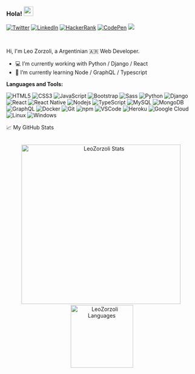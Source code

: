### Hola! <img src="https://media.giphy.com/media/hvRJCLFzcasrR4ia7z/giphy.gif" width="25px">

<a href="https://twitter.com/programandom"><img src="https://img.shields.io/twitter/follow/ProgramandoM?label=Twitter&style=social" alt="Twitter"></a>
<a href="https://www.linkedin.com/in/leonelzorzoli/"><img src="https://img.shields.io/badge/LinkedIn--_.svg?style=social&logo=linkedin" alt="LinkedIn"></a>
<a href="https://www.hackerrank.com/zorzolileonel"><img src="https://img.shields.io/badge/-HackerRank-black?style=flat-square&logo=hackerrank&logoColor=2aad56" alt="HackerRank"></a>
<a href="https://codepen.io/LeonelZorzoli"><img src="https://img.shields.io/badge/-CodePen-black?style=flat-square&logo=codepen&logoColor=white" alt="CodePen"></a>
![](https://visitor-badge.glitch.me/badge?page_id=leozorzoli)

<br />

Hi, I'm Leo Zorzoli, a Argentinian 🇦🇷 Web Developer. 

- :computer: I’m currently working with Python / Django / React
- :memo: I’m currently learning Node  / GraphQL / Typescript

**Languages and Tools:**  

  ![HTML5](https://img.shields.io/badge/-HTML5-E34F26?style=flat-square&logo=html5&logoColor=white)
  ![CSS3](https://img.shields.io/badge/-CSS3-549FDE?style=flat-square&logo=css3&logoColor=white)
  ![JavaScript](https://img.shields.io/badge/-JavaScript-F7B93E?style=flat-square&logo=javascript&logoColor=fff)
  ![Bootstrap](https://img.shields.io/badge/-Bootstrap-purple?style=flat-square&logo=bootstrap&logoColor=white)
  ![Sass](https://img.shields.io/badge/-Sass-f043ca?style=flat-square&logo=sass&logoColor=white)
  ![Python](https://img.shields.io/badge/-Python-blue?style=flat-square&logo=python&logoColor=white)
  ![Django](https://img.shields.io/badge/-Django-2c852f?style=flat-square&logo=django&logoColor=white)
  ![React](https://img.shields.io/badge/-React.js-45b8d8?style=flat-square&logo=react&logoColor=white)
  ![React Native](https://img.shields.io/badge/-React%20Native-45b8d8?style=flat-square&logo=react&logoColor=white)
  ![Nodejs](https://img.shields.io/badge/-Node.js-43853d?style=flat-square&logo=Node.js&logoColor=white)
  ![TypeScript](https://img.shields.io/badge/-TypeScript-0077C6?style=flat-square&logo=typescript&logoColor=fff)
  ![MySQL](https://img.shields.io/badge/-MySQL-00758F?style=flat-square&logo=mysql&logoColor=white)
  ![MongoDB](https://img.shields.io/badge/-MongoDB-13aa52?style=flat-square&logo=mongodb&logoColor=white)
  ![GraphQL](https://img.shields.io/badge/-GraphQL-E10098?style=flat-square&logo=graphql&logoColor=white)
  ![Docker](https://img.shields.io/badge/-Docker-46a2f1?style=flat-square&logo=docker&logoColor=white)
  ![Git](https://img.shields.io/badge/-Git-F05032?style=flat-square&logo=git&logoColor=white)
  ![npm](https://img.shields.io/badge/-NPM-CB3837?style=flat-square&logo=npm&logoColor=white)
  ![VSCode](https://img.shields.io/badge/-VSCode-0085D1?style=flat-square&logo=visual-studio-code&logoColor=white)
  ![Heroku](https://img.shields.io/badge/-Heroku-430098?style=flat-square&logo=heroku&logoColor=white)
  ![Google Cloud](https://img.shields.io/badge/Google%20Cloud%20-232F3E?style=flat-square&logo=google-cloud)
  ![Linux](https://img.shields.io/badge/-Linux-16C60C?style=flat-square&logo=linux&logoColor=white)
  ![Windows](https://img.shields.io/badge/-Windows-00ADEF?style=flat-square&logo=windows&logoColor=white)


<summary>📈 My GitHub Stats</summary>

<br />

<p align="center"> 
  <img src="https://github-readme-stats.vercel.app/api?username=leozorzoli&show_icons=true&theme=radical&locale=en&title_color=fcb526" alt="LeoZorzoli Stats" width="420"/>&nbsp;
  <img src="https://github-readme-stats.vercel.app/api/top-langs/?username=leozorzoli&layout=compact&theme=radical&locale=en&title_color=fcb526" alt="LeoZorzoli Languages" height="165">
</p>





